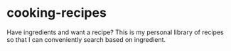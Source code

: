 # cooking-recipes
Have ingredients and want a recipe? This is my personal library of recipes so that I can conveniently search based on ingredient.
